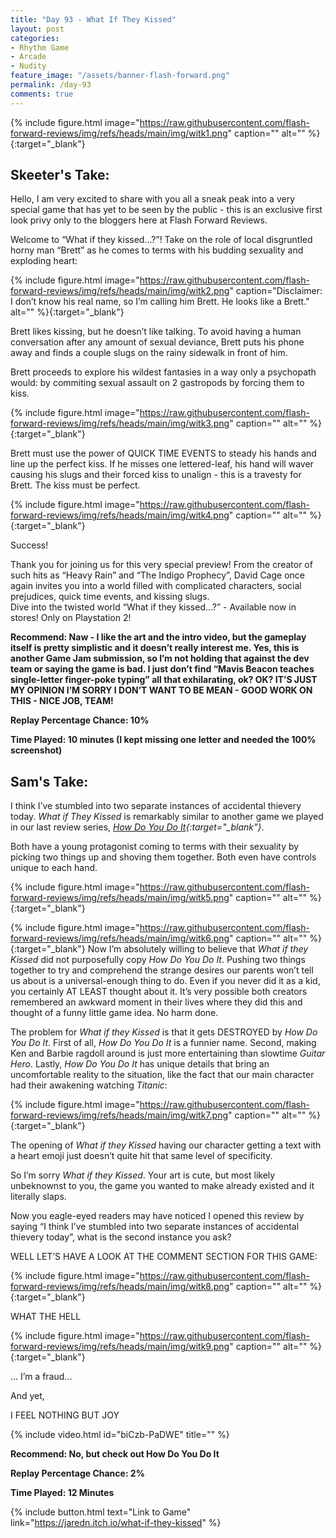 ```yaml
---
title: "Day 93 - What If They Kissed"
layout: post
categories:
- Rhythm Game
- Arcade
- Nudity
feature_image: "/assets/banner-flash-forward.png"
permalink: /day-93
comments: true
---
```


{% include figure.html image="https://raw.githubusercontent.com/flash-forward-reviews/img/refs/heads/main/img/witk1.png" caption="" alt="" %}{:target="_blank"}

## Skeeter's Take:

Hello, I am very excited to share with you all a sneak peak into a very special game that has yet to be seen by the public - this is an exclusive first look privy only to the bloggers here at Flash Forward Reviews. 

Welcome to “What if they kissed…?”! 
Take on the role of local disgruntled horny man “Brett” as he comes to terms with his budding sexuality and exploding heart:

{% include figure.html image="https://raw.githubusercontent.com/flash-forward-reviews/img/refs/heads/main/img/witk2.png" caption="Disclaimer: I don’t know his real name, so I’m calling him Brett. He looks like a Brett." alt="" %}{:target="_blank"}

Brett likes kissing, but he doesn’t like talking. To avoid having a human conversation after any amount of sexual deviance, Brett puts his phone away and finds a couple slugs on the rainy sidewalk in front of him. 

Brett proceeds to explore his wildest fantasies in a way only a psychopath would: by commiting sexual assault on 2 gastropods by forcing them to kiss. 


{% include figure.html image="https://raw.githubusercontent.com/flash-forward-reviews/img/refs/heads/main/img/witk3.png" caption="" alt="" %}{:target="_blank"}

Brett must use the power of QUICK TIME EVENTS to steady his hands and line up the perfect kiss. If he misses one lettered-leaf, his hand will waver causing his slugs and their forced kiss to unalign - this is a travesty for Brett. The kiss must be perfect. 

{% include figure.html image="https://raw.githubusercontent.com/flash-forward-reviews/img/refs/heads/main/img/witk4.png" caption="" alt="" %}{:target="_blank"}

Success! 

Thank you for joining us for this very special preview! 
From the creator of such hits as “Heavy Rain” and “The Indigo Prophecy”, David Cage once again invites you into a world filled with complicated characters, social prejudices, quick time events, and kissing slugs.  
Dive into the twisted world “What if they kissed…?” - Available now in stores! Only on Playstation 2!

**Recommend: Naw - I like the art and the intro video, but the gameplay itself is pretty simplistic and it doesn’t really interest me. Yes, this is another Game Jam submission, so I’m not holding that against the dev team or saying the game is bad. I just don’t find “Mavis Beacon teaches single-letter finger-poke typing” all that exhilarating, ok? OK? IT’S JUST MY OPINION I’M SORRY I DON’T WANT TO BE MEAN - GOOD WORK ON THIS - NICE JOB, TEAM!**

**Replay Percentage Chance: 10%**

**Time Played: 10 minutes (I kept missing one letter and needed the 100% screenshot)**

## Sam's Take:

I think I’ve stumbled into two separate instances of accidental thievery today. *What if They Kissed* is remarkably similar to another game we played in our last review series, *[How Do You Do It](https://store.steampowered.com/app/353360/how_do_you_Do_It/){:target="_blank"}*.

Both have a young protagonist coming to terms with their sexuality by picking two things up and shoving them together. Both even have controls unique to each hand.

{% include figure.html image="https://raw.githubusercontent.com/flash-forward-reviews/img/refs/heads/main/img/witk5.png" caption="" alt="" %}{:target="_blank"}

{% include figure.html image="https://raw.githubusercontent.com/flash-forward-reviews/img/refs/heads/main/img/witk6.png" caption="" alt="" %}{:target="_blank"}
Now I’m absolutely willing to believe that *What if they Kissed* did not purposefully copy *How Do You Do It*. Pushing two things together to try and comprehend the strange desires our parents won’t tell us about is a universal-enough thing to do. Even if you never did it as a kid, you certainly AT LEAST thought about it. It’s very possible both creators remembered an awkward moment in their lives where they did this and thought of a funny little game idea. No harm done.

The problem for *What if they Kissed* is that it gets DESTROYED by *How Do You Do It*. First of all, *How Do You Do It* is a funnier name. Second, making Ken and Barbie ragdoll around is just more entertaining than slowtime *Guitar Hero*. Lastly, *How Do You Do It* has unique details that bring an uncomfortable reality to the situation, like the fact that our main character had their awakening watching *Titanic*:

{% include figure.html image="https://raw.githubusercontent.com/flash-forward-reviews/img/refs/heads/main/img/witk7.png" caption="" alt="" %}{:target="_blank"}

The opening of *What if they Kissed* having our character getting a text with a heart emoji just doesn’t quite hit that same level of specificity.

So I’m sorry *What if they Kissed*. Your art is cute, but most likely unbeknownst to you, the game you wanted to make already existed and it literally slaps.

Now you eagle-eyed readers may have noticed I opened this review by saying “I think I’ve stumbled into two separate instances of accidental thievery today”, what is the second instance you ask?

WELL LET’S HAVE A LOOK AT THE COMMENT SECTION FOR THIS GAME:

{% include figure.html image="https://raw.githubusercontent.com/flash-forward-reviews/img/refs/heads/main/img/witk8.png" caption="" alt="" %}{:target="_blank"}

WHAT THE HELL

{% include figure.html image="https://raw.githubusercontent.com/flash-forward-reviews/img/refs/heads/main/img/witk9.png" caption="" alt="" %}{:target="_blank"}

... I’m a fraud...

And yet,

I FEEL NOTHING BUT JOY

{% include video.html id="biCzb-PaDWE" title="" %}

**Recommend: No, but check out How Do You Do It** 

**Replay Percentage Chance: 2%**

**Time Played: 12 Minutes**

{% include button.html text="Link to Game" link="https://jaredn.itch.io/what-if-they-kissed" %}